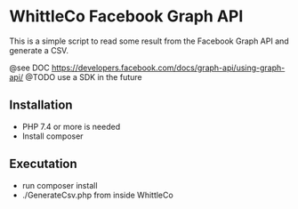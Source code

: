 # WhittleCo Facebook Graph API

This is a simple script to read some result from the Facebook Graph API and generate a CSV.

@see DOC https://developers.facebook.com/docs/graph-api/using-graph-api/
@TODO use a SDK in the future

## Installation

 - PHP 7.4 or more is needed
 - Install composer
 
## Executation

 - run composer install
 - ./GenerateCsv.php from inside WhittleCo